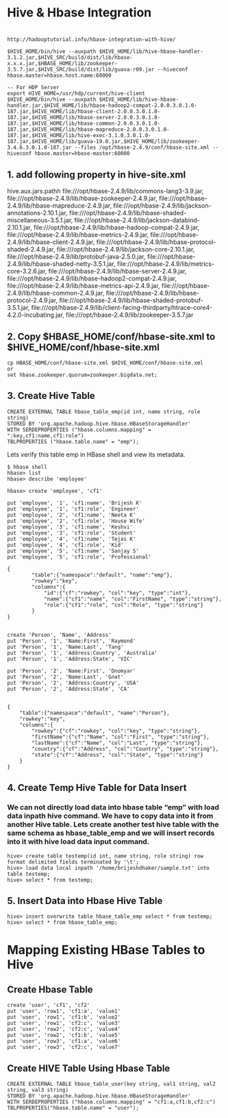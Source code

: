 #
# Hive & Hbase Integration
#
    http://hadooptutorial.info/hbase-integration-with-hive/
    
    $HIVE_HOME/bin/hive --auxpath $HIVE_HOME/lib/hive-hbase-handler-3.1.2.jar,$HIVE_SRC/build/dist/lib/hbase-x.x.x.jar,$HBASE_HOME/lib/zookeeper-3.5.7.jar,$HIVE_SRC/build/dist/lib/guava-r09.jar --hiveconf hbase.master=hbase.host.name:60000
    
    -- For HDP Server
    export HIVE_HOME=/usr/hdp/current/hive-client
    $HIVE_HOME/bin/hive --auxpath $HIVE_HOME/lib/hive-hbase-handler.jar,$HIVE_HOME/lib/hbase-hadoop2-compat-2.0.0.3.0.1.0-187.jar,$HIVE_HOME/lib/hbase-client-2.0.0.3.0.1.0-187.jar,$HIVE_HOME/lib/hbase-server-2.0.0.3.0.1.0-187.jar,$HIVE_HOME/lib/hbase-common-2.0.0.3.0.1.0-187.jar,$HIVE_HOME/lib/hbase-mapreduce-2.0.0.3.0.1.0-187.jar,$HIVE_HOME/lib/hive-exec-3.1.0.3.0.1.0-187.jar,$HIVE_HOME/lib/guava-19.0.jar,$HIVE_HOME/lib/zookeeper-3.4.6.3.0.1.0-187.jar --files /opt/hbase-2.4.9/conf/hbase-site.xml --hiveconf hbase.master=hbase-master:60000

## 1. add following property in hive-site.xml

<property>
<name>hive.aux.jars.pathh</name>
<value>
	file:///opt/hbase-2.4.9/lib/commons-lang3-3.9.jar,
	file:///opt/hbase-2.4.9/lib/hbase-zookeeper-2.4.9.jar,
	file:///opt/hbase-2.4.9/lib/hbase-mapreduce-2.4.9.jar,
	file:///opt/hbase-2.4.9/lib/jackson-annotations-2.10.1.jar,
	file:///opt/hbase-2.4.9/lib/hbase-shaded-miscellaneous-3.5.1.jar,
	file:///opt/hbase-2.4.9/lib/jackson-databind-2.10.1.jar,
	file:///opt/hbase-2.4.9/lib/hbase-hadoop-compat-2.4.9.jar,
	file:///opt/hbase-2.4.9/lib/hbase-metrics-2.4.9.jar,
	file:///opt/hbase-2.4.9/lib/hbase-client-2.4.9.jar,
	file:///opt/hbase-2.4.9/lib/hbase-protocol-shaded-2.4.9.jar,
	file:///opt/hbase-2.4.9/lib/jackson-core-2.10.1.jar,
	file:///opt/hbase-2.4.9/lib/protobuf-java-2.5.0.jar,
	file:///opt/hbase-2.4.9/lib/hbase-shaded-netty-3.5.1.jar,
	file:///opt/hbase-2.4.9/lib/metrics-core-3.2.6.jar,
	file:///opt/hbase-2.4.9/lib/hbase-server-2.4.9.jar,
	file:///opt/hbase-2.4.9/lib/hbase-hadoop2-compat-2.4.9.jar,
	file:///opt/hbase-2.4.9/lib/hbase-metrics-api-2.4.9.jar,
	file:///opt/hbase-2.4.9/lib/hbase-common-2.4.9.jar,
	file:///opt/hbase-2.4.9/lib/hbase-protocol-2.4.9.jar,
	file:///opt/hbase-2.4.9/lib/hbase-shaded-protobuf-3.5.1.jar,
	file:///opt/hbase-2.4.9/lib/client-facing-thirdparty/htrace-core4-4.2.0-incubating.jar,
	file:///opt/hbase-2.4.9/lib/zookeeper-3.5.7.jar
</value>
</property>

## 2. Copy $HBASE_HOME/conf/hbase-site.xml to $HIVE_HOME/conf/hbase-site.xml

    cp HBASE_HOME/conf/hbase-site.xml $HIVE_HOME/conf/hbase-site.xml
    or
    set hbase.zookeeper.quorum=zookeeper.bigdata.net;

## 3. Create Hive Table

    CREATE EXTERNAL TABLE hbase_table_emp(id int, name string, role string) 
    STORED BY 'org.apache.hadoop.hive.hbase.HBaseStorageHandler'
    WITH SERDEPROPERTIES ("hbase.columns.mapping" = ":key,cf1:name,cf1:role")
    TBLPROPERTIES ("hbase.table.name" = "emp");

Lets verify this table emp in HBase shell and view its metadata.

    $ hbase shell
    hbase> list
    hbase> describe 'employee'

    hbase> create 'employee', 'cf1'

    put 'employee', '1', 'cf1:name', 'Brijesh K'
    put 'employee', '1', 'cf1:role', 'Engineer'
    put 'employee', '2', 'cf1:name', 'Neeta K'
    put 'employee', '2', 'cf1:role', 'House Wife'
    put 'employee', '3', 'cf1:name', 'Keshvi'
    put 'employee', '3', 'cf1:role', 'Student'
    put 'employee', '4', 'cf1:name', 'Tejas K'
    put 'employee', '4', 'cf1:role', 'Kid'
    put 'employee', '5', 'cf1:name', 'Sanjay S'
    put 'employee', '5', 'cf1:role', 'Professional'

    {
            "table":{"namespace":"default", "name":"emp"},
            "rowkey":"key",
            "columns":{
                "id":{"cf":"rowkey", "col":"key", "type":"int"},
                "name":{"cf1":"name", "col":"FirstName", "type":"string"},
                "role":{"cf1":"role", "col":"Role", "type":"string"}
            }
    }


    create 'Person', 'Name', 'Address'
    put 'Person', '1', 'Name:First', 'Raymond'
    put 'Person', '1', 'Name:Last', 'Tang'
    put 'Person', '1', 'Address:Country', 'Australia'
    put 'Person', '1', 'Address:State', 'VIC'
    
    put 'Person', '2', 'Name:First', 'Dnomyar'
    put 'Person', '2', 'Name:Last', 'Gnat'
    put 'Person', '2', 'Address:Country', 'USA'
    put 'Person', '2', 'Address:State', 'CA'


    {
        "table":{"namespace":"default", "name":"Person"},
        "rowkey":"key",
        "columns":{
            "rowkey":{"cf":"rowkey", "col":"key", "type":"string"},
            "firstName":{"cf":"Name", "col":"First", "type":"string"},
            "lastName":{"cf":"Name", "col":"Last", "type":"string"},
            "country":{"cf":"Address", "col":"Country", "type":"string"},
            "state":{"cf":"Address", "col":"State", "type":"string"}
        }
    }


## 4. Create Temp Hive Table for Data Insert

### We can not directly load data into hbase table “emp” with load data inpath hive command. We have to copy data into it from another Hive table. Lets create another test hive table with the same schema as hbase_table_emp and we will insert records into it with hive load data input command.


    hive> create table testemp(id int, name string, role string) row format delimited fields terminated by '\t';
    hive> load data local inpath '/home/brijeshdhaker/sample.txt' into table testemp;
    hive> select * from testemp;

## 5. Insert Data into Hbase Hive Table

    hive> insert overwrite table hbase_table_emp select * from testemp;
    hive> select * from hbase_table_emp;

# Mapping Existing HBase Tables to Hive

## Create Hbase Table

    create 'user', 'cf1', 'cf2'
    put 'user', 'row1', 'cf1:a', 'value1'
    put 'user', 'row1', 'cf1:b', 'value2'
    put 'user', 'row1', 'cf2:c', 'value3'
    put 'user', 'row2', 'cf2:c', 'value4'
    put 'user', 'row2', 'cf1:b', 'value5'
    put 'user', 'row3', 'cf1:a', 'value6'
    put 'user', 'row3', 'cf2:c', 'value7'

## Create HIVE Table Using Hbase Table

    CREATE EXTERNAL TABLE hbase_table_user(key string, val1 string, val2 string, val3 string)
    STORED BY 'org.apache.hadoop.hive.hbase.HBaseStorageHandler'
    WITH SERDEPROPERTIES ("hbase.columns.mapping" = "cf1:a,cf1:b,cf2:c")
    TBLPROPERTIES("hbase.table.name" = "user");



